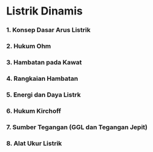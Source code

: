 # Listrik Dinamis

### 1. Konsep Dasar Arus Listrik
### 2. Hukum Ohm
### 3. Hambatan pada Kawat
### 4. Rangkaian Hambatan
### 5. Energi dan Daya Listrk
### 6. Hukum Kirchoff
### 7. Sumber Tegangan (GGL dan Tegangan Jepit)
### 8. Alat Ukur Listrik
